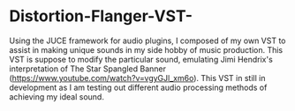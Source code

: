 # Distortion-Flanger-VST-
Using the JUCE framework for audio plugins, I composed of my own VST to assist in making unique sounds in 
my side hobby of music production. This VST is suppose to modify the particular sound, emulating Jimi Hendrix's
interpretation of The Star Spangled Banner (https://www.youtube.com/watch?v=vgyGJl_xm6o). This VST in still in 
development as I am testing out different audio processing methods of achieving my ideal sound. 
